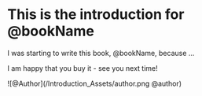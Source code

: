 # This is the introduction for @bookName

I was starting to write this book, @bookName, because ...


I am happy that you buy it - see you next time!





![@Author](/Introduction_Assets/author.png @author)